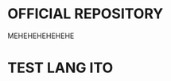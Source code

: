 OFFICIAL REPOSITORY 
=================================
MEHEHEHEHEHEHE

TEST LANG ITO
=================================